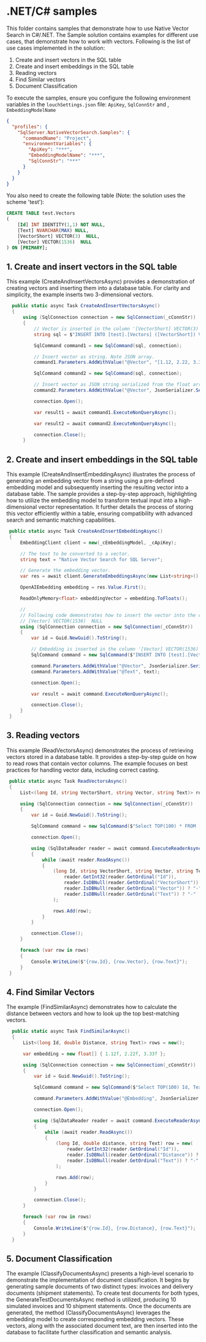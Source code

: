# .NET/C# samples

This folder contains samples that demonstrate how to use Native Vector Search in C#/.NET. The Sample solution contains
examples for different use cases, that demonstrate how to work with vectors. Following is the list of use cases implemented in the solution:

1. Create and insert vectors in the SQL table
2. Create and insert embeddings in the SQL table
3. Reading vectors
4. Find Similar vectors
5. Document Classification

To execute the samples, ensure you configure the following environment variables in the `louchSettings.json` file: `ApiKey`, `SqlConnStr` and , `EmbeddingModelName`

~~~json
{
  "profiles": {
    "SqlServer.NativeVectorSearch.Samples": {
      "commandName": "Project",
      "environmentVariables": {
        "ApiKey": "***",
        "EmbeddingModelName": "***",
        "SqlConnStr": "***"
      }
    }
  }
}
~~~

You also need to create the following table (Note: the solution uses the scheme 'test'):   

```sql
CREATE TABLE test.Vectors
(
    [Id] INT IDENTITY(1,1) NOT NULL,
    [Text] NVARCHAR(MAX) NULL,
    [VectorShort] VECTOR(3)  NULL,
    [Vector] VECTOR(1536)  NULL
) ON [PRIMARY];
```

## 1. Create and insert vectors in the SQL table

This example (CreateAndInsertVectorsAsync) provides a demonstration of creating vectors and inserting them into a database table. For clarity and simplicity, the example inserts two 3-dimensional vectors.

~~~csharp
  public static async Task CreateAndInsertVectorsAsync()
  {
      using (SqlConnection connection = new SqlConnection(_cConnStr))
      {
          // Vector is inserted in the column '[VectorShort] VECTOR(3)  NULL'
          string sql = $"INSERT INTO [test].[Vectors] ([VectorShort]) VALUES (@Vector)";

          SqlCommand command1 = new SqlCommand(sql, connection);

          // Insert vector as string. Note JSON array.
          command1.Parameters.AddWithValue("@Vector", "[1.12, 2.22, 3.33]");

          SqlCommand command2 = new SqlCommand(sql, connection);

          // Insert vector as JSON string serialized from the float array.
          command2.Parameters.AddWithValue("@Vector", JsonSerializer.Serialize(new float[] { 1.12f, 2.22f, 3.33f }));

          connection.Open();

          var result1 = await command1.ExecuteNonQueryAsync();

          var result2 = await command2.ExecuteNonQueryAsync();

          connection.Close();
      }
~~~

## 2. Create and insert embeddings in the SQL table

This example (CreateAndInsertEmbeddingAsync) illustrates the process of generating an embedding vector from a string using a pre-defined embedding model and subsequently inserting the resulting vector into a database table.
The sample provides a step-by-step approach, highlighting how to utilize the embedding model to transform textual input into a high-dimensional vector representation. It further details the process of storing this vector efficiently within a table, ensuring compatibility with advanced search and semantic matching capabilities.

~~~csharp
 public static async Task CreateAndInsertEmbeddingAsync()
 {
     EmbeddingClient client = new(_cEmbeddingModel, _cApiKey);

     // The text to be converted to a vector.
     string text = "Native Vector Search for SQL Server";

     // Generate the embedding vector.
     var res = await client.GenerateEmbeddingsAsync(new List<string>() { text });

     OpenAIEmbedding embedding = res.Value.First();

     ReadOnlyMemory<float> embeddingVector = embedding.ToFloats();

     //
     // Following code demonstrates how to insert the vector into the column Vector:
     // [Vector] VECTOR(1536)  NULL
     using (SqlConnection connection = new SqlConnection(_cConnStr))
     {
         var id = Guid.NewGuid().ToString();

         // Embedding is inserted in the column '[Vector] VECTOR(1536)  NULL'
         SqlCommand command = new SqlCommand($"INSERT INTO [test].[Vectors] ([Vector], [Text]) VALUES ( @Vector, @Text)", connection);

         command.Parameters.AddWithValue("@Vector", JsonSerializer.Serialize(embeddingVector.ToArray()));
         command.Parameters.AddWithValue("@Text", text);

         connection.Open();

         var result = await command.ExecuteNonQueryAsync();

         connection.Close();
     }
 }
~~~

## 3. Reading vectors

This example (ReadVectorsAsync) demonstrates the process of retrieving vectors stored in a database table. 
It provides a step-by-step guide on how to read rows that contain vector columns. The example focuses on best practices for handling vector data, including correct casting.

~~~csharp
 public static async Task ReadVectorsAsync()
 {
     List<(long Id, string VectorShort, string Vector, string Text)> rows = new();

     using (SqlConnection connection = new SqlConnection(_cConnStr))
     {
         var id = Guid.NewGuid().ToString();

         SqlCommand command = new SqlCommand($"Select TOP(100) * FROM [test].[Vectors]", connection);

         connection.Open();

         using (SqlDataReader reader = await command.ExecuteReaderAsync())
         {
             while (await reader.ReadAsync())
             {
                 (long Id, string VectorShort, string Vector, string Text) row = new(
                     reader.GetInt32(reader.GetOrdinal("Id")),
                     reader.IsDBNull(reader.GetOrdinal("VectorShort")) ? "-" : reader.GetString(reader.GetOrdinal("VectorShort")),
                     reader.IsDBNull(reader.GetOrdinal("Vector")) ? "-" : reader.GetString(reader.GetOrdinal("Vector")).Substring(0, 20) + "...",
                     reader.IsDBNull(reader.GetOrdinal("Text")) ? "-" : reader.GetString(reader.GetOrdinal("Text"))
                 );

                 rows.Add(row);
             }
         }

         connection.Close();
     }

     foreach (var row in rows)
     {
         Console.WriteLine($"{row.Id}, {row.Vector}, {row.Text}");
     }
 }
~~~

## 4. Find Similar Vectors

The example (FindSimilarAsync) demonstrates how to calculate the distance between vectors and how to look up the top best-matching vectors.

~~~csharp
  public static async Task FindSimilarAsync()
  {
      List<(long Id, double Distance, string Text)> rows = new();

      var embedding = new float[] { 1.12f, 2.22f, 3.33f };

      using (SqlConnection connection = new SqlConnection(_cConnStr))
      {
          var id = Guid.NewGuid().ToString();

          SqlCommand command = new SqlCommand($"Select TOP(100) Id, Text, VECTOR_DISTANCE('cosine', CAST(@Embedding AS Vector(3)), VectorShort) AS Distance FROM [test].[Vectors]", connection);

          command.Parameters.AddWithValue("@Embedding", JsonSerializer.Serialize(embedding));

          connection.Open();

          using (SqlDataReader reader = await command.ExecuteReaderAsync())
          {
              while (await reader.ReadAsync())
              {
                  (long Id, double distance, string Text) row = new(
                      reader.GetInt32(reader.GetOrdinal("Id")),
                      reader.IsDBNull(reader.GetOrdinal("Distance")) ? -999 : reader.GetDouble(reader.GetOrdinal("Distance")),
                      reader.IsDBNull(reader.GetOrdinal("Text")) ? "-" : reader.GetString(reader.GetOrdinal("Text"))
                  );

                  rows.Add(row);
              }
          }

          connection.Close();
      }

      foreach (var row in rows)
      {
          Console.WriteLine($"{row.Id}, {row.Distance}, {row.Text}");
      }
  }
~~~

## 5. Document Classification

The example (ClassifyDocumentsAsync) presents a high-level scenario to demonstrate the implementation of document classification.
It begins by generating sample documents of two distinct types: invoices and delivery documents (shipment statements).
To create test documents for both types, the GenerateTestDocumentsAsync method is utilized, producing 10 simulated invoices and 10 shipment statements. Once the documents are generated, the method (ClassifyDocumentsAsync) leverages the embedding model to create corresponding embedding vectors.
These vectors, along with the associated document text, are then inserted into the database to facilitate further classification and semantic analysis.